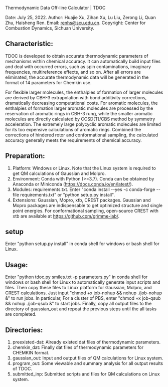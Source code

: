 Thermodynamic Data Off-line Calculator | TDOC 

Date: July 25, 2022.
Author: Huajie Xu, Zihan Xu, Lu Liu, Zerong Li, Quan Zhu, Haisheng Ren.
Email: renhs@scu.edu.cn.
Copyright: Center for Combustion Dynamics, Sichuan University.


## Characteristic:
TDOC is developed to obtain accurate thermodynamic parameters of mechanisms within chemical accuracy. It can automatically build input files and deal with occurred errors, such as spin contaminations, imaginary frequencies, multireference effects, and so on. After all errors are eliminated, the accurate thermodynamic data will be generated in the format of 14 parameters for Chemkin use.

For flexible larger molecules, the enthalpies of formation of larger molecules are derived by CBH-3 extrapolation with bond additivity corrections, dramatically decreasing computational costs. For aromatic molecules, the enthalpies of formation larger aromatic molecules are processed by the reservation of aromatic rings in CBH-3 rung, while the smaller aromatic molecules are directly calculated by CCSD(T)/CBS method by symmetry acceleration. The extremely large polycyclic aromatic molecules are limited for its too expensive calculations of aromatic rings. Combined the corrections of hindered rotor and conformational sampling, the calculated accuracy generally meets the requirements of chemical accuracy.


## Preparation:
1. Platform: Windows or Linux. Note that the Linux system is required to get QM calculations of Gaussian and Molpro.
2. Environment: Conda with Python (>=3.7). Conda can be obtained by Anaconda or Miniconda (https://docs.conda.io/en/latest/).
3. Modules: requirements.txt. Enter "conda install --yes -c conda-forge --file requirements.txt" or "python setup.py install".
4. Extensions: Gaussian, Mopro, xtb, CREST packages. Gaussian and Mopro packages are indispensable to get optimized structure and single point energies.
   For conformational sampling, open-source CREST with xtb are available at https://github.com/grimme-lab/.


## setup
Enter "python setup.py install" in conda shell for windows or bash shell for Linux.


## Usage:
Enter "python tdoc.py smiles.txt -p parameters.py" in conda shell for windows or bash shell for Linux to automatically generate input scripts and files. Then copy these files to Linux platform for Gaussian, Molpro, and CREST calculations. Just input "chmod +x job-nohup && nohup ./job-nohup &" to run jobs. In particular, For a cluster of PBS, enter "chmod +x job-qsub && nohup ./job-qsub &" to start jobs. Finally, copy all output files to the directory of gaussian_out and repeat the previous steps until the all tasks are completed.


## Directories:
1. preexisted-dat: Already existed dat files of thermodynamic parameters.
2. chemkin_dat: Finally dat files of thermodynamic parameters for CHEMKIN format.
3. gaussian_out: Input and output files of QM calculations for Linux system.
4. program_out: Some viewable and summary analysis for all output results of TDOC.
5. submitted_inp: Submitted scripts and files for QM calculations on Linux system.

